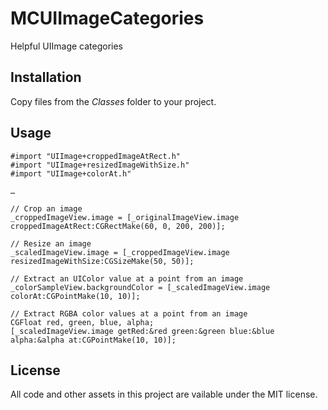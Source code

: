 # MCUIImageCategories

Helpful UIImage categories

## Installation

Copy files from the *Classes* folder to your project.

## Usage

	#import "UIImage+croppedImageAtRect.h"
	#import "UIImage+resizedImageWithSize.h"
	#import "UIImage+colorAt.h"
	
	…
	
    // Crop an image
    _croppedImageView.image = [_originalImageView.image croppedImageAtRect:CGRectMake(60, 0, 200, 200)];
    
    // Resize an image
    _scaledImageView.image = [_croppedImageView.image resizedImageWithSize:CGSizeMake(50, 50)];
    
    // Extract an UIColor value at a point from an image
    _colorSampleView.backgroundColor = [_scaledImageView.image colorAt:CGPointMake(10, 10)];
    
    // Extract RGBA color values at a point from an image
    CGFloat red, green, blue, alpha;
    [_scaledImageView.image getRed:&red green:&green blue:&blue alpha:&alpha at:CGPointMake(10, 10)];

## License

All code and other assets in this project are vailable under the MIT license.